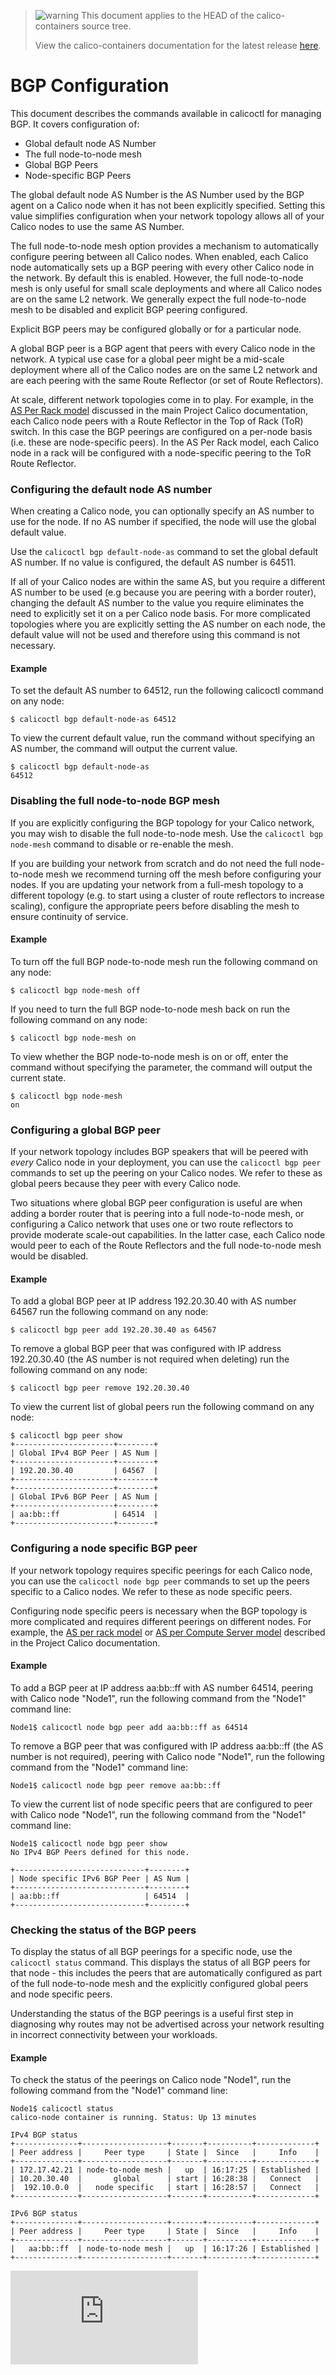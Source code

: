 <!--- master only -->
> ![warning](images/warning.png) This document applies to the HEAD of the calico-containers source tree.
>
> View the calico-containers documentation for the latest release [here](https://github.com/projectcalico/calico-containers/blob/v0.21.0/README.md).
<!--- else
> You are viewing the calico-containers documentation for release **release**.
<!--- end of master only -->

# BGP Configuration

This document describes the commands available in calicoctl for managing BGP.
It covers configuration of:

-  Global default node AS Number
-  The full node-to-node mesh
-  Global BGP Peers
-  Node-specific BGP Peers

The global default node AS Number is the AS Number used by the BGP agent on a
Calico node when it has not been explicitly specified.  Setting this value
simplifies configuration when your network topology allows all of your Calico
nodes to use the same AS Number.

The full node-to-node mesh option provides a mechanism to automatically 
configure peering between all Calico nodes.  When enabled, each Calico node
automatically sets up a BGP peering with every other Calico node in the
network.  By default this is enabled.  However, the full node-to-node mesh is
only useful for small scale deployments and where all Calico nodes are on the
same L2 network.  We generally expect the full node-to-node mesh to be disabled
and explicit BGP peering configured.

Explicit BGP peers may be configured globally or for a particular node.

A global BGP peer is a BGP agent that peers with every Calico node in the 
network.  A typical use case for a global peer might be a mid-scale
deployment where all of the Calico nodes are on the same L2 network and are
each peering with the same Route Reflector (or set of Route Reflectors).

At scale, different network topologies come in to play.  For example, in the 
[AS Per Rack model](http://docs.projectcalico.org/en/latest/l3-interconnectFabric.html#the-as-per-rack-model)
discussed in the main Project Calico documentation, each Calico node peers with
a Route Reflector in the Top of Rack (ToR) switch.  In this case the BGP
peerings are configured on a per-node basis (i.e. these are node-specific
peers).  In the AS Per Rack model, each Calico node in a rack will be
configured with a node-specific peering to the ToR Route Reflector.


### Configuring the default node AS number

When creating a Calico node, you can optionally specify an AS number to use for
the node.  If no AS number if specified, the node will use the global default
value.

Use the `calicoctl bgp default-node-as` command to set the global default AS
number.  If no value is configured, the default AS number is 64511.

If all of your Calico nodes are within the same AS, but you require a
different AS number to be used (e.g because you are peering with a border
router), changing the default AS number to the value you require eliminates
the need to explicitly set it on a per Calico node basis.  For more
complicated topologies where you are explicitly setting the AS number on each
node, the default value will not be used and therefore using this command is
not necessary.

#### Example

To set the default AS number to 64512, run the following calicoctl command on
any node:

	$ calicoctl bgp default-node-as 64512
	
To view the current default value, run the command without specifying an AS
number, the command will output the current value.

	$ calicoctl bgp default-node-as
	64512
	

### Disabling the full node-to-node BGP mesh

If you are explicitly configuring the BGP topology for your Calico network, 
you may wish to disable the full node-to-node mesh.  Use the
`calicoctl bgp node-mesh` command to disable or re-enable the mesh.

If you are building your network from scratch and do not need the full
node-to-node mesh we recommend turning off the mesh before configuring your
nodes.  If you are updating your network from a full-mesh topology to a
different topology (e.g. to start using a cluster of route reflectors to
increase scaling), configure the appropriate peers before disabling the mesh
to ensure continuity of service.

#### Example

To turn off the full BGP node-to-node mesh run the following command on any
node:

	$ calicoctl bgp node-mesh off

If you need to turn the full BGP node-to-node mesh back on run the following 
command on any node:

	$ calicoctl bgp node-mesh on

To view whether the BGP node-to-node mesh is on or off, enter the command
without specifying the parameter, the command will output the current state.

	$ calicoctl bgp node-mesh
	on


### Configuring a global BGP peer

If your network topology includes BGP speakers that will be peered with *every* 
Calico node in your deployment, you can use the `calicoctl bgp peer` commands
to set up the peering on your Calico nodes.  We refer to these as global peers 
because they peer with every Calico node.

Two situations where global BGP peer configuration is useful are when adding
a border router that is peering into a full node-to-node mesh, or configuring
a Calico network that uses one or two route reflectors to provide moderate
scale-out capabilities.  In the latter case, each Calico node would peer to
each of the Route Reflectors and the full node-to-node mesh would be
disabled.

#### Example

To add a global BGP peer at IP address 192.20.30.40 with AS number 64567 run
the following command on any node:

	$ calicoctl bgp peer add 192.20.30.40 as 64567

To remove a global BGP peer that was configured with IP address 192.20.30.40 
(the AS number is not required when deleting) run the following command on any
node:

	$ calicoctl bgp peer remove 192.20.30.40

To view the current list of global peers run the following command on any node:

	$ calicoctl bgp peer show
	+----------------------+--------+
	| Global IPv4 BGP Peer | AS Num |
	+----------------------+--------+
	| 192.20.30.40         | 64567  |
	+----------------------+--------+
	+----------------------+--------+
	| Global IPv6 BGP Peer | AS Num |
	+----------------------+--------+
	| aa:bb::ff            | 64514  |
	+----------------------+--------+


### Configuring a node specific BGP peer

If your network topology requires specific peerings for each Calico node, you 
can use the `calicoctl node bgp peer` commands to set up the peers specific to
a Calico nodes.  We refer to these as node specific peers.

Configuring node specific peers is necessary when the BGP topology is more
complicated and requires different peerings on different nodes.  For example,
the
[AS per rack model](http://docs.projectcalico.org/en/latest/l3-interconnectFabric.html?highlight=tor#the-as-per-rack-model)
or
[AS per Compute Server model](http://docs.projectcalico.org/en/latest/l3-interconnectFabric.html?highlight=tor#the-as-per-compute-server-model)
described in the Project Calico documentation.

#### Example

To add a BGP peer at IP address aa:bb::ff with AS number 64514,
peering with Calico node "Node1", run the following command from the "Node1"
command line:

	Node1$ calicoctl node bgp peer add aa:bb::ff as 64514

To remove a BGP peer that was configured with IP address aa:bb::ff (the AS 
number is not required), peering with Calico node "Node1", run the following
command from the "Node1" command line:

	Node1$ calicoctl node bgp peer remove aa:bb::ff

To view the current list of node specific peers that are configured to peer
with Calico node "Node1", run the following command from the "Node1" command
line:

	Node1$ calicoctl node bgp peer show
	No IPv4 BGP Peers defined for this node.

	+-----------------------------+--------+
	| Node specific IPv6 BGP Peer | AS Num |
	+-----------------------------+--------+
	| aa:bb::ff                   | 64514  |
	+-----------------------------+--------+


### Checking the status of the BGP peers

To display the status of all BGP peerings for a specific node, use the 
`calicoctl status` command.  This displays the status of all BGP peers for
that node - this includes the peers that are automatically configured as part
of the full node-to-node mesh and the explicitly configured global peers and
node specific peers.

Understanding the status of the BGP peerings is a useful first step in
diagnosing why routes may not be advertised across your network resulting in
incorrect connectivity between your workloads.

#### Example

To check the status of the peerings on Calico node "Node1", run
the following command from the "Node1" command line:

	Node1$ calicoctl status
	calico-node container is running. Status: Up 13 minutes

	IPv4 BGP status
	+--------------+-------------------+-------+----------+-------------+
	| Peer address |     Peer type     | State |  Since   |     Info    |
	+--------------+-------------------+-------+----------+-------------+
	| 172.17.42.21 | node-to-node mesh |   up  | 16:17:25 | Established |
	| 10.20.30.40  |       global      | start | 16:28:38 |   Connect   |
	|  192.10.0.0  |   node specific   | start | 16:28:57 |   Connect   |
	+--------------+-------------------+-------+----------+-------------+

	IPv6 BGP status
	+--------------+-------------------+-------+----------+-------------+
	| Peer address |     Peer type     | State |  Since   |     Info    |
	+--------------+-------------------+-------+----------+-------------+
	|   aa:bb::ff  | node-to-node mesh |   up  | 16:17:26 | Established |
	+--------------+-------------------+-------+----------+-------------+

[![Analytics](https://calico-ga-beacon.appspot.com/UA-52125893-3/calico-containers/docs/bgp.md?pixel)](https://github.com/igrigorik/ga-beacon)
